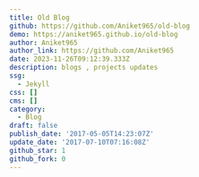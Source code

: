 ```yaml
---
title: Old Blog
github: https://github.com/Aniket965/old-blog
demo: https://aniket965.github.io/old-blog
author: Aniket965
author_link: https://github.com/Aniket965
date: 2023-11-26T09:12:39.333Z
description: blogs , projects updates
ssg:
  - Jekyll
css: []
cms: []
category:
  - Blog
draft: false
publish_date: '2017-05-05T14:23:07Z'
update_date: '2017-07-10T07:16:08Z'
github_star: 1
github_fork: 0
---
```

